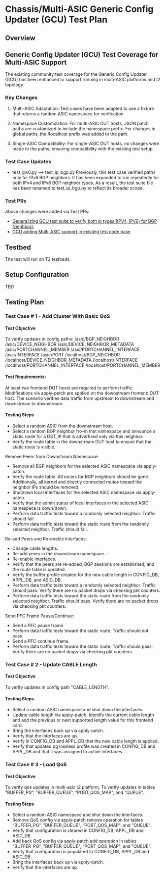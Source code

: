 # Chassis/Multi-ASIC Generic Config Updater (GCU) Test Plan

## Overview

##  Generic Config Updater (GCU) Test Coverage for Multi-ASIC Support
The existing community test coverage for the Generic Config Updater (GCU) has been enhanced to support running in multi-ASIC platforms and t2 topology.

### Key Changes
1. Multi-ASIC Adaptation:
Test cases have been adapted to use a fixture that returns a random ASIC namespace for verification.

2. Namespace Customization:
For multi-ASIC DUT hosts, JSON patch paths are customized to include the namespace prefix. For changes in global paths, the /localhost prefix was added to the path.

3. Single-ASIC Compatibility:
For single-ASIC DUT hosts, no changes were made to the paths, ensuring compatibility with the existing test setup.

### Test Case Updates

- test_ipv6.py --> test_ip_bgp.py
Previously, this test case verified paths only for IPv6 BGP neighbors. It has been expanded to run repeatedly for both IPv4 and IPv6 BGP neighbor types. As a result, the test suite file has been renamed to test_ip_bgp.py to reflect its broader scope.

### Test PRs

Above changes were added via Test PRs:
- [Generalizing GCU test suite to verify both ip types (IPV4, IPV6) for BGP Neighbors](https://github.com/sonic-net/sonic-mgmt/pull/13650)
- [GCU adding Multi-ASIC support in existing test code base](https://github.com/sonic-net/sonic-mgmt/pull/14070)

## Testbed

The test will run on T2 testbeds.

## Setup Configuration

TBD

## Testing Plan

### Test Case # 1 - Add Cluster With Basic QoS

#### Test Objective

To verify updates in config paths:
    /asic/BGP_NEIGHBOR
    /asic/DEVICE_NEIGHBOR
    /asic/DEVICE_NEIGHBOR_METADATA
    /asic/PORTCHANNEL_MEMBER
    /asic/PORTCHANNEL_INTERFACE
    /asic/INTERFACE
    /asic/PORT
    /localhost/BGP_NEIGHBOR
    /localhost/DEVICE_NEIGHBOR_METADATA
    /localhost/INTERFACE
    /localhost/PORTCHANNEL_INTERFACE
    /localhost/PORTCHANNEL_MEMBER

#### Test Requirements:

At least two frontend DUT hosts are required to perform traffic. Modifications via apply-patch are applied on the downstream frontend DUT host. The scenario verifies data traffic from upstream to downstream and downstream to downstream.

#### Testing Steps

- Select a random ASIC from the downstream host.
- Select a random BGP neighbor fro-m that namespace and announce a static route for a DST_IP that is advertised only via this neighbor.
- Verify the route table in the downstream DUT host to ensure that the static route is visible.

Remove Peers from Downstream Namespace:
- Remove all BGP neighbors for the selected ASIC namespace via apply-patch.
- Verify the route table. All routes for BGP neighbors should be gone. Additionally, all kernel and directly connected routes toward the neighbor IPs should be removed.
- Shutdown local interfaces for the selected ASIC namespace via apply-patch.
- Verify that the admin status of local interfaces in the selected ASIC namespace is down/down.
- Perform data traffic tests toward a randomly selected neighbor. Traffic should fail.
- Perform data traffic tests toward the static route from the randomly selected neighbor. Traffic should fail.

Re-add Peers and Re-enable Interfaces:
- Change cable lengths.
- Re-add peers in the downstream namespace. -
- Re-enable interfaces.
- Verify that the peers are re-added, BGP sessions are established, and the route table is updated.
- Verify the buffer profile created for the new cable length in CONFIG_DB, APPL_DB, and ASIC_DB.
- Perform data traffic tests toward a randomly selected neighbor. Traffic should pass. Verify there are no packet drops via checking pkt counters.
- Perform data traffic tests toward the static route from the randomly selected neighbor. Traffic should pass. Verify there are no packet drops via checking pkt counters.

Send PFC Frame Pause/Continue:
- Send a PFC pause frame.
- Perform data traffic tests toward the static route. Traffic should not pass.
- Send a PFC continue frame.
- Perform data traffic tests toward the static route. Traffic should pass. Verify there are no packet drops via checking pkt counters.

### Test Case # 2 - Update CABLE Length

#### Test Objective
To verify updates in config path "CABLE_LENGTH".

#### Testing Steps

- Select a random ASIC namespace and shut down the interfaces.
- Update cable length via apply-patch. Identify the current cable length and add the previous or next supported length value for this frontend card.
- Bring the interfaces back up via apply-patch.
- Verify that the interfaces are up.
- Verify in CONFIG_DB and APPL_DB that the new cable length is applied.
- Verify that updated pg lossless profile was created in CONFIG_DB and APPL_DB and that it was assigned to active interfaces.


### Test Case # 3 - Load QoS

#### Test Objective
To verify qos updates in multi-asic t2 platform. To verify updates in tables "BUFFER_PG", "BUFFER_QUEUE", "PORT_QOS_MAP", and "QUEUE".

#### Testing Steps

- Select a random ASIC namespace and shut down the interfaces.
- Remove QoS config via apply-patch remove operation for tables "BUFFER_PG", "BUFFER_QUEUE", "PORT_QOS_MAP", and "QUEUE".
- Verify that configuration is cleared in CONFIG_DB, APPL_DB and ASIC_DB.
- Add back QoS config via apply-patch add operation in tables "BUFFER_PG", "BUFFER_QUEUE", "PORT_QOS_MAP", and "QUEUE".
- Verify that configuration is populated to CONFIG_DB, APPL_DB and ASIC_DB.
- Bring the interfaces back up via apply-patch.
- Verify that the interfaces are up.
